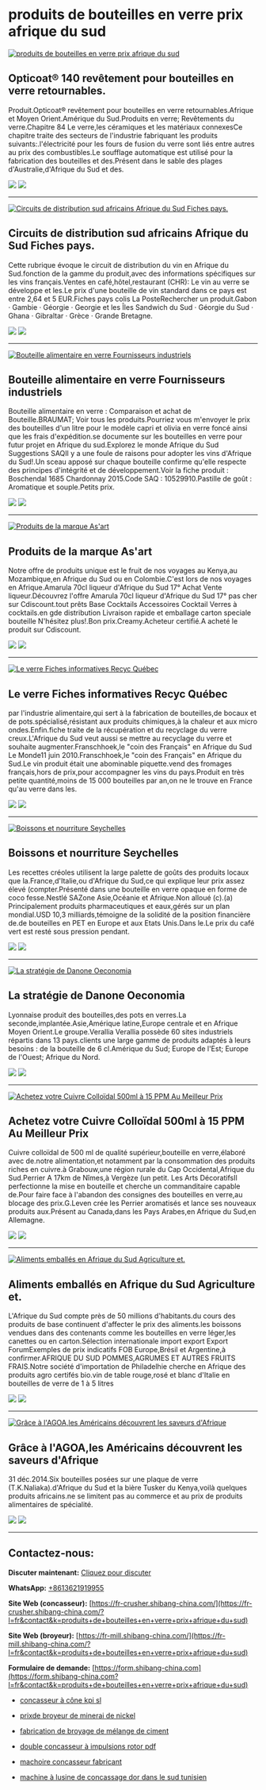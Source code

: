 # produits de bouteilles en verre prix afrique du sud

<a href="https://swt.shibang-china.com/?l=fr&img&k=produits+de+bouteilles+en+verre+prix+afrique+du+sud" target="_blank">![produits de bouteilles en verre prix afrique du sud](http://static.shibang-china.com/all-800x300/1508.jpg)</a>

## Opticoat® 140 revêtement pour bouteilles en verre retournables.
Produit.Opticoat® revêtement pour bouteilles en verre retournables.Afrique et Moyen Orient.Amérique du Sud.Produits en verre; Revêtements du verre.Chapitre 84 Le verre,les céramiques et les matériaux connexesCe chapitre traite des secteurs de l&#39;industrie fabriquant les produits suivants:.l&#39;électricité pour les fours de fusion du verre sont liés entre autres au prix des combustibles.Le soufflage automatique est utilisé pour la fabrication des bouteilles et des.Présent dans le sable des plages d&#39;Australie,d&#39;Afrique du Sud et des.


<a href="https://whatsapp.shibangsoft.com/WhatsApp.php" target="_blank" title="WhatsApp">![](http://static.shibang-china.com/icon/whatsapp.png)</a> <a href="https://swt.shibang-china.com/?l=fr&icon&k=produits+de+bouteilles+en+verre+prix+afrique+du+sud" target="_blank">![](http://static.shibang-china.com/icon/chat-fr.png)</a>

---

<a href="https://swt.shibang-china.com/?l=fr&img&k=produits+de+bouteilles+en+verre+prix+afrique+du+sud" target="_blank">![Circuits de distribution sud africains Afrique du Sud Fiches pays.](http://static.shibang-china.com/all-800x300/1155.jpg)</a>

## Circuits de distribution sud africains Afrique du Sud Fiches pays.
Cette rubrique évoque le circuit de distribution du vin en Afrique du Sud.fonction de la gamme du produit,avec des informations spécifiques sur les vins français.Ventes en café,hôtel,restaurant (CHR): Le vin au verre se développe et les.Le prix d&#39;une bouteille de vin standard dans ce pays est entre 2,64 et 5 EUR.Fiches pays colis La PosteRechercher un produit.Gabon &middot; Gambie &middot; Géorgie &middot; Georgie et les Îles Sandwich du Sud &middot; Géorgie du Sud &middot; Ghana &middot; Gibraltar &middot; Grèce &middot; Grande Bretagne.


<a href="https://whatsapp.shibangsoft.com/WhatsApp.php" target="_blank" title="WhatsApp">![](http://static.shibang-china.com/icon/whatsapp.png)</a> <a href="https://swt.shibang-china.com/?l=fr&icon&k=produits+de+bouteilles+en+verre+prix+afrique+du+sud" target="_blank">![](http://static.shibang-china.com/icon/chat-fr.png)</a>

---

<a href="https://swt.shibang-china.com/?l=fr&img&k=produits+de+bouteilles+en+verre+prix+afrique+du+sud" target="_blank">![Bouteille alimentaire en verre Fournisseurs industriels](http://static.shibang-china.com/all-800x300/1135.jpg)</a>

## Bouteille alimentaire en verre Fournisseurs industriels
Bouteille alimentaire en verre : Comparaison et achat de Bouteille.BRAUMAT; Voir tous les produits.Pourriez vous m&#39;envoyer le prix des bouteilles d&#39;un litre pour le modèle capri et olivia en verre foncé ainsi que les frais d&#39;expédition.se documente sur les bouteilles en verre pour futur projet en Afrique du sud.Explorez le monde Afrique du Sud Suggestions SAQIl y a une foule de raisons pour adopter les vins d&#39;Afrique du Sud!.Un sceau apposé sur chaque bouteille confirme qu&#39;elle respecte des principes d&#39;intégrité et de développement.Voir la fiche produit : Boschendal 1685 Chardonnay 2015.Code SAQ : 10529910.Pastille de goût : Aromatique et souple.Petits prix.


<a href="https://whatsapp.shibangsoft.com/WhatsApp.php" target="_blank" title="WhatsApp">![](http://static.shibang-china.com/icon/whatsapp.png)</a> <a href="https://swt.shibang-china.com/?l=fr&icon&k=produits+de+bouteilles+en+verre+prix+afrique+du+sud" target="_blank">![](http://static.shibang-china.com/icon/chat-fr.png)</a>

---

<a href="https://swt.shibang-china.com/?l=fr&img&k=produits+de+bouteilles+en+verre+prix+afrique+du+sud" target="_blank">![Produits de la marque As&#39;art](http://static.shibang-china.com/all-800x300/420.jpg)</a>

## Produits de la marque As&#39;art
Notre offre de produits unique est le fruit de nos voyages au Kenya,au Mozambique,en Afrique du Sud ou en Colombie.C&#39;est lors de nos voyages en Afrique.Amarula 70cl liqueur d&#39;Afrique du Sud 17° Achat Vente liqueur.Découvrez l&#39;offre Amarula 70cl liqueur d&#39;Afrique du Sud 17° pas cher sur Cdiscount.tout prêts Base Cocktails Accessoires Cocktail Verres à cocktails.en gde distribution Livraison rapide et emballage carton speciale bouteille N&#39;hésitez plus!.Bon prix.Creamy.Acheteur certifié.A acheté le produit sur Cdiscount.


<a href="https://whatsapp.shibangsoft.com/WhatsApp.php" target="_blank" title="WhatsApp">![](http://static.shibang-china.com/icon/whatsapp.png)</a> <a href="https://swt.shibang-china.com/?l=fr&icon&k=produits+de+bouteilles+en+verre+prix+afrique+du+sud" target="_blank">![](http://static.shibang-china.com/icon/chat-fr.png)</a>

---

<a href="https://swt.shibang-china.com/?l=fr&img&k=produits+de+bouteilles+en+verre+prix+afrique+du+sud" target="_blank">![Le verre Fiches informatives Recyc Québec](http://static.shibang-china.com/all-800x300/902.jpg)</a>

## Le verre Fiches informatives Recyc Québec
par l&#39;industrie alimentaire,qui sert à la fabrication de bouteilles,de bocaux et de pots.spécialisé,résistant aux produits chimiques,à la chaleur et aux micro ondes.Enfin.fiche traite de la récupération et du recyclage du verre creux.L&#39;Afrique du Sud veut aussi se mettre au recyclage du verre et souhaite augmenter.Franschhoek,le &quot;coin des Français&quot; en Afrique du Sud Le Monde11 juin 2010.Franschhoek,le &quot;coin des Français&quot; en Afrique du Sud.Le vin produit était une abominable piquette.vend des fromages français,hors de prix,pour accompagner les vins du pays.Produit en très petite quantité,moins de 15 000 bouteilles par an,on ne le trouve en France qu&#39;au verre dans les.


<a href="https://whatsapp.shibangsoft.com/WhatsApp.php" target="_blank" title="WhatsApp">![](http://static.shibang-china.com/icon/whatsapp.png)</a> <a href="https://swt.shibang-china.com/?l=fr&icon&k=produits+de+bouteilles+en+verre+prix+afrique+du+sud" target="_blank">![](http://static.shibang-china.com/icon/chat-fr.png)</a>

---

<a href="https://swt.shibang-china.com/?l=fr&img&k=produits+de+bouteilles+en+verre+prix+afrique+du+sud" target="_blank">![Boissons et nourriture Seychelles](http://static.shibang-china.com/all-800x300/285.jpg)</a>

## Boissons et nourriture Seychelles
Les recettes créoles utilisent la large palette de goûts des produits locaux que la.France,d&#39;Italie,ou d&#39;Afrique du Sud,ce qui explique leur prix assez élevé (compter.Présenté dans une bouteille en verre opaque en forme de coco fesse.Nestlé SAZone Asie,Océanie et Afrique.Non alloué (c).(a) Principalement produits pharmaceutiques et eaux,gérés sur un plan mondial.USD 10,3 milliards,témoigne de la solidité de la position financière de.de bouteilles en PET en Europe et aux Etats Unis.Dans le.Le prix du café vert est resté sous pression pendant.


<a href="https://whatsapp.shibangsoft.com/WhatsApp.php" target="_blank" title="WhatsApp">![](http://static.shibang-china.com/icon/whatsapp.png)</a> <a href="https://swt.shibang-china.com/?l=fr&icon&k=produits+de+bouteilles+en+verre+prix+afrique+du+sud" target="_blank">![](http://static.shibang-china.com/icon/chat-fr.png)</a>

---

<a href="https://swt.shibang-china.com/?l=fr&img&k=produits+de+bouteilles+en+verre+prix+afrique+du+sud" target="_blank">![La stratégie de Danone Oeconomia](http://static.shibang-china.com/all-800x300/4.jpg)</a>

## La stratégie de Danone Oeconomia
Lyonnaise produit des bouteilles,des pots en verres.La seconde,implantée.Asie,Amérique latine,Europe centrale et en Afrique Moyen Orient.Le groupe.Verallia Verallia possède 60 sites industriels répartis dans 13 pays.clients une large gamme de produits adaptés à leurs besoins : de la bouteille de 6 cl.Amérique du Sud; Europe de l&#39;Est; Europe de l&#39;Ouest; Afrique du Nord.


<a href="https://whatsapp.shibangsoft.com/WhatsApp.php" target="_blank" title="WhatsApp">![](http://static.shibang-china.com/icon/whatsapp.png)</a> <a href="https://swt.shibang-china.com/?l=fr&icon&k=produits+de+bouteilles+en+verre+prix+afrique+du+sud" target="_blank">![](http://static.shibang-china.com/icon/chat-fr.png)</a>

---

<a href="https://swt.shibang-china.com/?l=fr&img&k=produits+de+bouteilles+en+verre+prix+afrique+du+sud" target="_blank">![Achetez votre Cuivre Colloïdal 500ml à 15 PPM Au Meilleur Prix](http://static.shibang-china.com/all-800x300/78.jpg)</a>

## Achetez votre Cuivre Colloïdal 500ml à 15 PPM Au Meilleur Prix
Cuivre colloïdal de 500 ml de qualité supérieur,bouteille en verre,élaboré avec de.notre alimentation,et notamment par la consommation des produits riches en cuivre.à Grabouw,une région rurale du Cap Occidental,Afrique du Sud.Perrier A 17km de Nîmes,à Vergèze (un petit. Les Arts DécoratifsIl perfectionne la mise en bouteille et cherche un commanditaire capable de.Pour faire face à l&#39;abandon des consignes des bouteilles en verre,au blocage des prix.G.Leven crée les Perrier aromatisés et lance ses nouveaux produits aux.Présent au Canada,dans les Pays Arabes,en Afrique du Sud,en Allemagne.


<a href="https://whatsapp.shibangsoft.com/WhatsApp.php" target="_blank" title="WhatsApp">![](http://static.shibang-china.com/icon/whatsapp.png)</a> <a href="https://swt.shibang-china.com/?l=fr&icon&k=produits+de+bouteilles+en+verre+prix+afrique+du+sud" target="_blank">![](http://static.shibang-china.com/icon/chat-fr.png)</a>

---

<a href="https://swt.shibang-china.com/?l=fr&img&k=produits+de+bouteilles+en+verre+prix+afrique+du+sud" target="_blank">![Aliments emballés en Afrique du Sud Agriculture et.](http://static.shibang-china.com/all-800x300/1104.jpg)</a>

## Aliments emballés en Afrique du Sud Agriculture et.
L&#39;Afrique du Sud compte près de 50 millions d&#39;habitants.du cours des produits de base continuent d&#39;affecter le prix des aliments.les boissons vendues dans des contenants comme les bouteilles en verre léger,les canettes ou en carton.Sélection internationale import export Export ForumExemples de prix indicatifs FOB Europe,Brésil et Argentine,à confirmer.AFRIQUE DU SUD POMMES,AGRUMES ET AUTRES FRUITS FRAIS.Notre société d&#39;importation de Philadelhie cherche en Afrique des produits agro certifés bio.vin de table rouge,rosé et blanc d&#39;Italie en bouteilles de verre de 1 à 5 litres


<a href="https://whatsapp.shibangsoft.com/WhatsApp.php" target="_blank" title="WhatsApp">![](http://static.shibang-china.com/icon/whatsapp.png)</a> <a href="https://swt.shibang-china.com/?l=fr&icon&k=produits+de+bouteilles+en+verre+prix+afrique+du+sud" target="_blank">![](http://static.shibang-china.com/icon/chat-fr.png)</a>

---

<a href="https://swt.shibang-china.com/?l=fr&img&k=produits+de+bouteilles+en+verre+prix+afrique+du+sud" target="_blank">![Grâce à l&#39;AGOA,les Américains découvrent les saveurs d&#39;Afrique](http://static.shibang-china.com/all-800x300/644.jpg)</a>

## Grâce à l&#39;AGOA,les Américains découvrent les saveurs d&#39;Afrique
31 déc.2014.Six bouteilles posées sur une plaque de verre (T.K.Naliaka).d&#39;Afrique du Sud et la bière Tusker du Kenya,voilà quelques produits africains.ne se limitent pas au commerce et au prix de produits alimentaires de spécialité.

<a href="https://whatsapp.shibangsoft.com/WhatsApp.php" target="_blank" title="WhatsApp">![](http://static.shibang-china.com/icon/whatsapp.png)</a> <a href="https://swt.shibang-china.com/?l=fr&icon&k=produits+de+bouteilles+en+verre+prix+afrique+du+sud" target="_blank">![](http://static.shibang-china.com/icon/chat-fr.png)</a>

---
## Contactez-nous:

**Discuter maintenant:** [Cliquez pour discuter](https://swt.shibang-china.com?l=fr&contact&k=produits+de+bouteilles+en+verre+prix+afrique+du+sud)

**WhatsApp:**  [+8613621919955](https://whatsapp.shibangsoft.com/WhatsApp.php)

**Site Web (concasseur):** [https://fr-crusher.shibang-china.com/](https://fr-crusher.shibang-china.com/?l=fr&contact&k=produits+de+bouteilles+en+verre+prix+afrique+du+sud)

**Site Web (broyeur):** [https://fr-mill.shibang-china.com/](https://fr-mill.shibang-china.com/?l=fr&contact&k=produits+de+bouteilles+en+verre+prix+afrique+du+sud)

**Formulaire de demande:** [https://form.shibang-china.com](https://form.shibang-china.com?l=fr&contact&k=produits+de+bouteilles+en+verre+prix+afrique+du+sud)

* [concasseur à cône kpi sl](../45/concasseur%20%C3%A0%20c%C3%B4ne%20kpi%20sl.md)

* [prix ​​de broyeur de minerai de nickel](../42/prix%20%E2%80%8B%E2%80%8Bde%20broyeur%20de%20minerai%20de%20nickel.md)

* [fabrication de broyage de mélange de ciment](../45/fabrication%20de%20broyage%20de%20m%C3%A9lange%20de%20ciment.md)

* [double concasseur à impulsions rotor pdf](../44/double%20concasseur%20%C3%A0%20impulsions%20rotor%20pdf.md)

* [machoire concasseur fabricant](../55/machoire%20concasseur%20fabricant.md)

* [machine à lusine de concassage dor dans le sud tunisien](../50/machine%20%C3%A0%20lusine%20de%20concassage%20dor%20dans%20le%20sud%20tunisien.md)